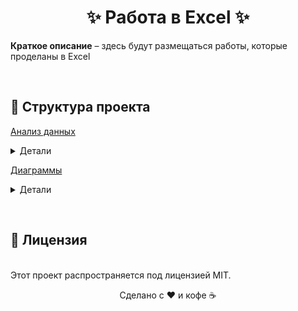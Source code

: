 <h1 align="center">✨ Работа в Excel ✨</h1>

<p><strong>Краткое описание</strong> – здесь будут размещаться работы, которые проделаны в Excel</p><br>


<h2>📂 Структура проекта</h2>

<p><a href="https://github.com/vladimir-vova/Excel/tree/main/Диаграммы">Анализ данных</a></p>
<details>
  <summary>Детали</summary>
  <ul>
    <li>Анализ продаж (<a href="https://github.com/vladimir-vova/analystData/tree/main/Анализ%20продаж">Ноутбук</a>)</li>
  </ul>
</details>

<p><a href="https://github.com/vladimir-vova/Excel/tree/main/Диаграммы">Диаграммы</a></p>
<details>
  <summary>Детали</summary>
  <ul>
    <li>Гистограммы</li>
    <li>График</li>
    <li>Комбинированный график</li>
    <li>Круговая диаграмма</li>
    <li>Пузырьковый</li>
    <li>Спарклайны</li>
  </ul>
</details>

<br><h2>📜 Лицензия</h2><br>
Этот проект распространяется под лицензией MIT.<br>

<div align="center"> <p>Сделано с ❤️ и кофе ☕</p> </div>